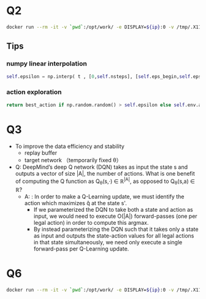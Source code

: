 

# Q2

```bash
docker run --rm -it -v `pwd`:/opt/work/ -e DISPLAY=${ip}:0 -v /tmp/.X11-unix:/tmp/.X11-unix mebusy/gym q2_schedule.py


```


## Tips

### numpy linear interpolation

```python
self.epsilon = np.interp( t , [0,self.nsteps], [self.eps_begin,self.eps_end] )
```

### action exploration

```python
return best_action if np.random.random() > self.epsilon else self.env.action_space.sample()
```


# Q3

- To improve the data efficiency and stability
    - replay buffer
    - target network （temporarily fixed θ）
- Q: DeepMind’s deep Q network (DQN) takes as input the state s and outputs a vector of size |A|, the number of actions. What is one benefit of computing the Q function as Q<sub>θ</sub>(s,·) ∈ ℝ<sup>|A|</sup>, as opposed to Q<sub>θ</sub>(s,a) ∈ ℝ?
    - A: : In order to make a Q-Learning update, we must identify the action which maximizes q̂ at the state s'.
        - If we parameterized the DQN to take both a state and action as input, we would need to execute O(|A|) forward-passes (one per legal action) in order to compute this argmax. 
        - By instead parameterizing the DQN such that it takes only a state as input and outputs the state-action values for all legal actions in that state simultaneously, we need only execute a single forward-pass per Q-Learning update.


# Q6

```bash
docker run --rm -it -v `pwd`:/opt/work/ -e DISPLAY=${ip}:0 -v /tmp/.X11-unix:/tmp/.X11-unix  mebusy/nv_torch_gym python q6_train_atari_nature.py 
````